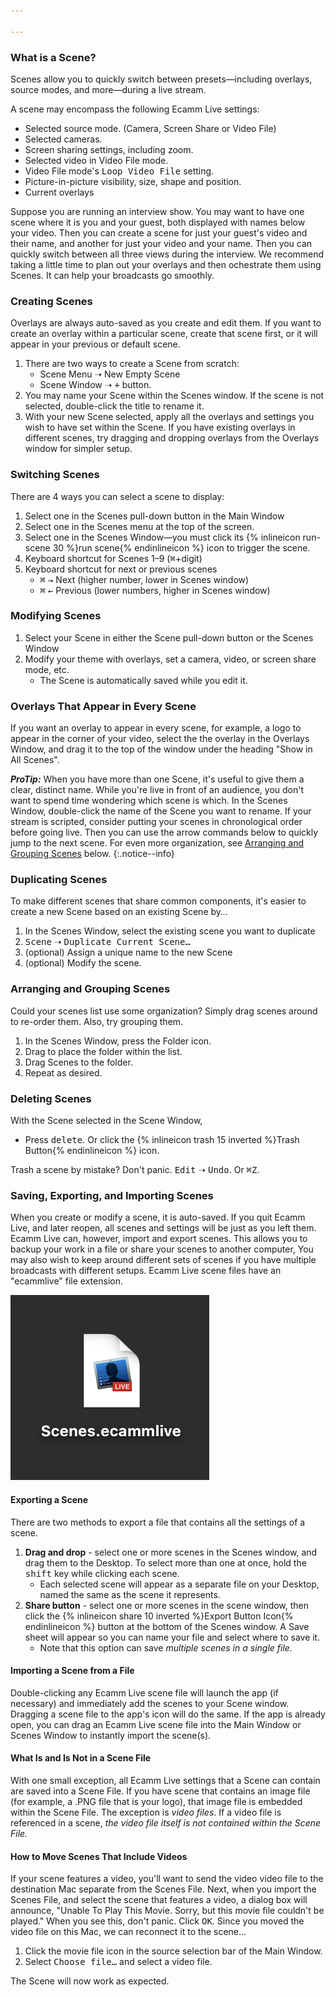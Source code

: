 ```yaml
---

---
```


### What is a Scene?

Scenes allow you to quickly switch between presets—including overlays, source modes, and more—during a live stream.

A scene may encompass the following Ecamm Live settings:

* Selected source mode. (Camera, Screen Share or Video File) 
* Selected cameras.
* Screen sharing settings, including zoom.
* Selected video in Video File mode.
* Video File mode's <samp>Loop Video File</samp> setting.
* Picture-in-picture visibility, size, shape and position. 
* Current overlays

Suppose you are running an interview show. You may want to have one scene where it is you and your guest, both displayed with names below your video. Then you can create a scene for just your guest's video and their name, and another for just your video and your name. Then you can quickly switch between all three views during the interview. We recommend taking a little time to plan out your overlays and then ochestrate them using Scenes. It can help your broadcasts go smoothly.

### Creating Scenes

Overlays are always auto-saved as you create and edit them. If you want to create an overlay within a particular scene, create that scene first, or it will appear in your previous or default scene.

1. There are two ways to create a Scene from scratch:
    * Scene Menu ➝ New Empty Scene
    * Scene Window ➝ <samp>+</samp> button.
1. You may name your Scene within the Scenes window. If the scene is not selected, double-click the title to rename it. 
1. With your new Scene selected, apply all the overlays and settings you wish to have set within the Scene. If you have existing overlays in different scenes, try dragging and dropping overlays from the Overlays window for simpler setup.

### Switching Scenes

There are 4 ways you can select a scene to display:

1. Select one in the Scenes pull-down button in the Main Window
1. Select one in the Scenes menu at the top of the screen.
1. Select one in the Scenes Window—you must click its {% inlineicon run-scene 30 %}run scene{% endinlineicon %} icon to trigger the scene.
1. Keyboard shortcut for Scenes 1–9 (<kbd title="command">⌘</kbd>+digit)
1. Keyboard shortcut for next or previous scenes
    * <kbd title="command">⌘</kbd> <kbd>→</kbd> Next (higher number, lower in Scenes window) 
    * <kbd title="command">⌘</kbd> <kbd>←</kbd> Previous (lower numbers, higher in Scenes window)

### Modifying Scenes

1. Select your Scene in either the Scene pull-down button or the Scenes Window
1. Modify your theme with overlays, set a camera, video, or screen share mode, etc.
    * The Scene is automatically saved while you edit it.

### Overlays That Appear in Every Scene

If you want an overlay to appear in every scene, for example, a logo to appear in the corner of your video, select the the overlay in the Overlays Window, and drag it to the top of the window under the heading "Show in All Scenes". 

**_ProTip:_** When you have more than one Scene, it's useful to give them a clear, distinct name. While you're live in front of an audience, you don't want to spend time wondering which scene is which. In the Scenes Window, double-click the name of the Scene you want to rename.  If your stream is scripted, consider putting your scenes in chronological order before going live. Then you can use the arrow commands below to quickly jump to the next scene. For even more organization, see [Arranging and Grouping Scenes](#arranging-and-grouping-scenes) below.
{:.notice--info}

### Duplicating Scenes

To make different scenes that share common components, it's easier to create a new Scene based on an existing Scene by…

1. In the Scenes Window, select the existing scene you want to duplicate
1. <samp>Scene</samp> ➝ <samp>Duplicate Current Scene…</samp>
1. (optional) Assign a unique name to the new Scene
1. (optional) Modify the scene.

### Arranging and Grouping Scenes

Could your scenes list use some organization? Simply drag scenes around to re-order them. Also, try grouping them.

1. In the Scenes Window, press the Folder icon.
1. Drag to place the folder within the list.
1. Drag Scenes to the folder. 
1. Repeat as desired.

### Deleting Scenes

With the Scene selected in the Scene Window,

* Press <kbd>delete</kbd>. Or click the {% inlineicon trash 15 inverted %}Trash Button{% endinlineicon %} icon. 

Trash a scene by mistake? Don't panic. <samp>Edit</samp> ➝ <samp>Undo</samp>. Or <kbd title="command">⌘</kbd><kbd>Z</kbd>.

### Saving, Exporting, and Importing Scenes

When you create or modify a scene, it is auto-saved. If you quit Ecamm Live, and later reopen, all scenes and settings will be just as you left them. Ecamm Live can, however, import and export scenes. This allows you to backup your work in a file or share your scenes to another computer, You may also wish to keep around different sets of scenes if you have multiple broadcasts with different setups. Ecamm Live scene files have an "ecammlive" file extension.

![Figure\: An Ecamm Live Scenes File](/assets/img/scenes-file.png)

#### Exporting a Scene

There are two methods to export a file that contains all the settings of a scene.

1. **Drag and drop** - select one or more scenes in the Scenes window, and drag them to the Desktop. To select more than one at once, hold the <kbd>shift</kbd> key while clicking each scene.
    * Each selected scene will appear as a separate file on your Desktop, named the same as the scene it represents.
1. **Share button** - select one or more scenes in the scene window, then click the {% inlineicon share 10 inverted %}Export Button Icon{% endinlineicon %} button at the bottom of the Scenes window. A Save sheet will appear so you can name your file and select where to save it. 
    * Note that this option can save _multiple scenes in a single file._

#### Importing a Scene from a File

Double-clicking any Ecamm Live scene file will launch the app (if necessary) and immediately add the scenes to your Scene window. Dragging a scene file to the app's icon will do the same. If the app is already open, you can drag an Ecamm Live scene file into the Main Window or Scenes Window to instantly import the scene(s).

#### What Is and Is Not in a Scene File

With one small exception, all Ecamm Live settings that a Scene can contain are saved into a Scene File. If you have scene that contains an image file (for example, a .PNG file that is your logo), that image file is embedded within the Scene File. The exception is _video files_. If a video file is referenced in a scene, _the video file itself is not contained within the Scene File._ 

#### How to Move Scenes That Include Videos

If your scene features a video, you'll want to send the video video file to the destination Mac separate from the Scenes File. Next, when you import the Scenes File, and select the scene that features a video, a dialog box will announce, "Unable To Play This Movie. Sorry, but this movie file couldn't be played." When you see this, don't panic. Click <samp>OK</samp>. Since you moved the video file on this Mac, we can reconnect it to the scene… 

1. Click the movie file icon in the source selection bar of the Main Window. 
1. Select <samp>Choose file…</samp> and select a video file. 

The Scene will now work as expected.